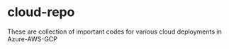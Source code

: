 # cloud-repo
These are collection of important codes for various cloud deployments in Azure-AWS-GCP
